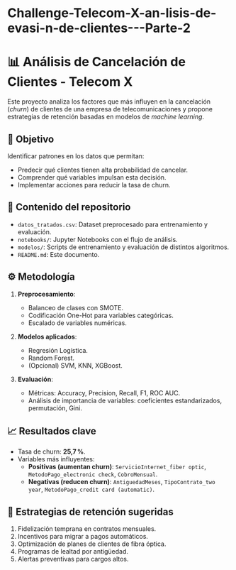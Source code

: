 # Challenge-Telecom-X-an-lisis-de-evasi-n-de-clientes---Parte-2

# 📊 Análisis de Cancelación de Clientes - Telecom X

Este proyecto analiza los factores que más influyen en la cancelación (*churn*) de clientes de una empresa de telecomunicaciones y propone estrategias de retención basadas en modelos de *machine learning*.

## 📌 Objetivo
Identificar patrones en los datos que permitan:
- Predecir qué clientes tienen alta probabilidad de cancelar.
- Comprender qué variables impulsan esta decisión.
- Implementar acciones para reducir la tasa de churn.

## 📂 Contenido del repositorio
- `datos_tratados.csv`: Dataset preprocesado para entrenamiento y evaluación.
- `notebooks/`: Jupyter Notebooks con el flujo de análisis.
- `modelos/`: Scripts de entrenamiento y evaluación de distintos algoritmos.
- `README.md`: Este documento.

## ⚙️ Metodología
1. **Preprocesamiento**:  
   - Balanceo de clases con SMOTE.  
   - Codificación One-Hot para variables categóricas.  
   - Escalado de variables numéricas.
   
2. **Modelos aplicados**:
   - Regresión Logística.
   - Random Forest.
   - (Opcional) SVM, KNN, XGBoost.

3. **Evaluación**:
   - Métricas: Accuracy, Precision, Recall, F1, ROC AUC.
   - Análisis de importancia de variables: coeficientes estandarizados, permutación, Gini.

## 📈 Resultados clave
- Tasa de churn: **25,7 %**.
- Variables más influyentes:
  - **Positivas (aumentan churn)**: `ServicioInternet_fiber optic`, `MetodoPago_electronic check`, `CobroMensual`.
  - **Negativas (reducen churn)**: `AntiguedadMeses`, `TipoContrato_two year`, `MetodoPago_credit card (automatic)`.

## 🎯 Estrategias de retención sugeridas
1. Fidelización temprana en contratos mensuales.
2. Incentivos para migrar a pagos automáticos.
3. Optimización de planes de clientes de fibra óptica.
4. Programas de lealtad por antigüedad.
5. Alertas preventivas para cargos altos.

